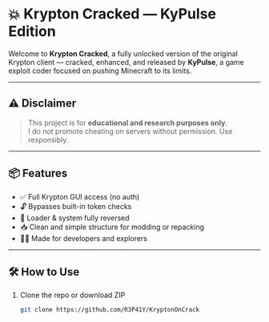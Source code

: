 # 💥 Krypton Cracked — KyPulse Edition

Welcome to **Krypton Cracked**, a fully unlocked version of the original Krypton client — cracked, enhanced, and released by **KyPulse**, a game exploit coder focused on pushing Minecraft to its limits.

---

## ⚠️ Disclaimer

> This project is for **educational and research purposes only**.  
> I do not promote cheating on servers without permission. Use responsibly.

---

## 📦 Features

- ✅ Full Krypton GUI access (no auth)
- 🔓 Bypasses built-in token checks
- 🔧 Loader & system fully reversed
- 📥 Clean and simple structure for modding or repacking
- 👨‍💻 Made for developers and explorers

---

## 🛠️ How to Use

1. Clone the repo or download ZIP  
   ```bash
   git clone https://github.com/R3P41Y/KryptonOnCrack
